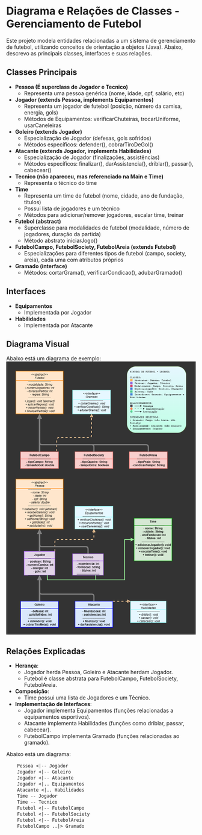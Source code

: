 # Diagrama e Relações de Classes - Gerenciamento de Futebol

Este projeto modela entidades relacionadas a um sistema de gerenciamento de futebol, utilizando conceitos de orientação a objetos (Java). Abaixo, descrevo as principais classes, interfaces e suas relações.

## Classes Principais

- **Pessoa (É superclass de Jogador e Tecnico)**
  - Representa uma pessoa genérica (nome, idade, cpf, salário, etc)
- **Jogador (extends Pessoa, implements Equipamentos)**
  - Representa um jogador de futebol (posição, número da camisa, energia, gols)
  - Métodos de Equipamentos: verificarChuteiras, trocarUniforme, usarCaneleiras
- **Goleiro (extends Jogador)**
  - Especialização de Jogador (defesas, gols sofridos)
  - Métodos específicos: defender(), cobrarTiroDeGol()
- **Atacante (extends Jogador, implements Habilidades)**
  - Especialização de Jogador (finalizações, assistências)
  - Métodos específicos: finalizar(), darAssistencia(), driblar(), passar(), cabecear()
- **Tecnico (não apareceu, mas referenciado na Main e Time)**
  - Representa o técnico do time
- **Time**
  - Representa um time de futebol (nome, cidade, ano de fundação, títulos)
  - Possui lista de jogadores e um técnico
  - Métodos para adicionar/remover jogadores, escalar time, treinar
- **Futebol (abstract)**
  - Superclasse para modalidades de futebol (modalidade, número de jogadores, duração da partida)
  - Método abstrato iniciarJogo()
- **FutebolCampo, FutebolSociety, FutebolAreia (extends Futebol)**
  - Especializações para diferentes tipos de futebol (campo, society, areia), cada uma com atributos próprios
- **Gramado (interface)**
  - Métodos: cortarGrama(), verificarCondicao(), adubarGramado()

## Interfaces

- **Equipamentos**
  - Implementada por Jogador
- **Habilidades**
  - Implementada por Atacante

## Diagrama Visual

Abaixo está um diagrama de exemplo:
![Diagrama do Gerenciamento de Futebol](dia.png)




## Relações Explicadas

- **Herança**:
  - Jogador herda Pessoa, Goleiro e Atacante herdam Jogador.
  - Futebol é classe abstrata para FutebolCampo, FutebolSociety, FutebolAreia.
- **Composição**:
  - Time possui uma lista de Jogadores e um Técnico.
- **Implementação de Interfaces**:
  - Jogador implementa Equipamentos (funções relacionadas a equipamentos esportivos).
  - Atacante implementa Habilidades (funções como driblar, passar, cabecear).
  - FutebolCampo implementa Gramado (funções relacionadas ao gramado).



Abaixo está um diagrama:

```
    Pessoa <|-- Jogador
    Jogador <|-- Goleiro
    Jogador <|-- Atacante
    Jogador <|.. Equipamentos
    Atacante <|.. Habilidades
    Time -- Jogador
    Time -- Tecnico
    Futebol <|-- FutebolCampo
    Futebol <|-- FutebolSociety
    Futebol <|-- FutebolAreia
    FutebolCampo ..|> Gramado
```


